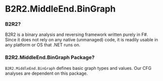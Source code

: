 # B2R2.MiddleEnd.BinGraph

### B2R2?

B2R2 is a binary analysis and reversing framework written purely in F#. Since it
does not rely on any native (unmanaged) code, it is readily usable in any
platform or OS that .NET runs on.

### B2R2.MiddleEnd.BinGraph Package?

`B2R2.MiddleEnd.BinGraph` defines basic graph types and values. Our CFG analyses
are dependent on this package.

